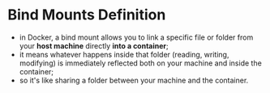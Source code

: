 # Bind Mounts Definition

- in Docker, a bind mount allows you to link a specific file or folder from your **host machine** directly **into a container**;
- it means whatever happens inside that folder (reading, writing, modifying) is immediately reflected both on your machine and inside the container;
- so it's like sharing a folder between your machine and the container.
